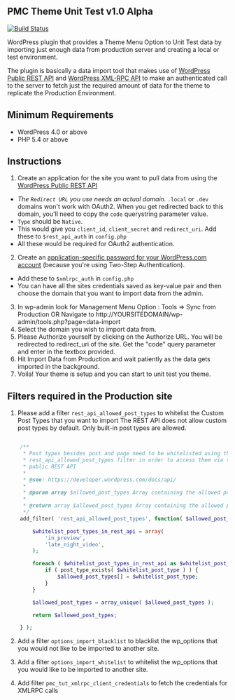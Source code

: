 PMC Theme Unit Test v1.0 Alpha
---------------------------------

[![Build Status](https://travis-ci.org/Penske-Media-Corp/pmc-theme-unit-test.svg?branch=master)](https://travis-ci.org/Penske-Media-Corp/pmc-theme-unit-test)

WordPress plugin that provides a Theme Menu Option to Unit Test data by importing just enough data from production server and creating a local or test environment.

The plugin is basically a data import tool that makes use of [WordPress Public REST API](https://developer.wordpress.com/docs/api/) and [WordPress XML-RPC API](https://codex.wordpress.org/XML-RPC_WordPress_API/Taxonomies) to make an authenticated call to the server to fetch just the required amount of data for the theme to replicate the Production Environment.

## Minimum Requirements

- WordPress 4.0 or above
- PHP 5.4 or above

## Instructions

1. Create an application for the site you want to pull data from using the [WordPress Public REST API](https://developer.wordpress.com/apps/)
  * *The `Redirect URL` you use needs an actual domain.* `.local` or `.dev` domains won't work with OAuth2. When you get redirected back to this domain, you'll need to copy the `code` querystring parameter value.
  * `Type` should be `Native`.
  * This would give you `client_id`, `client_secret` and `redirect_uri`. Add these to `$rest_api_auth` in `config.php`
  * All these would be required for OAuth2 authentication.
2. Create an [application-specific password for your WordPress.com account](https://en.support.wordpress.com/security/two-step-authentication/#application-specific-passwords) (because you're using Two-Step Authentication).
  * Add these to `$xmlrpc_auth` in `config.php`
  * You can have all the sites credentials saved as key-value pair and then choose the domain that you want to import data from the admin.
3. In wp-admin look for Management Menu Option :  Tools => Sync from Production
			OR
	Navigate to http://YOURSITEDOMAIN/wp-admin/tools.php?page=data-import
4. Select the domain you wish to import data from.
5. Please Authorize yourself by clicking on the Authorize URL. You will be redirected to redirect_uri of the site. Get the "code" query parameter and enter in the textbox provided.
6. Hit Import Data from Production and wait patiently as the data gets imported in the background.
7. Voila! Your theme is setup and you can start to unit test you theme.

## Filters required in the Production site

1. Please add a filter `rest_api_allowed_post_types` to whitelist the Custom Post Types that you want to import
	The REST API does not allow custom post types by default. Only built-in post types are allowed.
```php

	/**
	 * Post types besides post and page need to be whitelisted using the
	 * rest_api_allowed_post_types filter in order to access them via the
	 * public REST API
	 *
	 * @see: https://developer.wordpress.com/docs/api/
	 *
	 * @param array $allowed_post_types Array containing the allowed post_types
	 *
	 * @return array $allowed_post_types Array containing the allowed post_types
	 */
	add_filter( 'rest_api_allowed_post_types', function( $allowed_post_types ) {

		$whitelist_post_types_in_rest_api = array(
			'in_preview',
			'late_night_video',
		);

		foreach ( $whitelist_post_types_in_rest_api as $whitelist_post_type ) {
			if ( post_type_exists( $whitelist_post_type ) ) {
				$allowed_post_types[] = $whitelist_post_type;
			}
		}

		$allowed_post_types = array_unique( $allowed_post_types );

		return $allowed_post_types;

	} );

```

2. Add a filter `options_import_blacklist` to blacklist the wp_options that you would not like to be imported to another site.

3. Add a filter `options_import_whitelist` to whitelist the wp_options that you would like to be imported to another site.

4. Add filter `pmc_tut_xmlrpc_client_credentials` to fetch the credentials for XMLRPC calls



